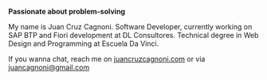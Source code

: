 **Passionate about problem-solving**

My name is Juan Cruz Cagnoni. Software Developer, currently working on SAP BTP and Fiori development at DL Consultores. Technical degree in Web Design and Programming at Escuela Da Vinci.

If you wanna chat, reach me on [juancruzcagnoni.com](https://juancruzcagnoni.com/) or via juancagnoni@gmail.com
